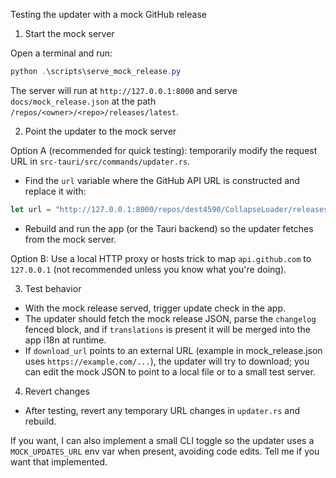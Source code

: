 Testing the updater with a mock GitHub release

1) Start the mock server

Open a terminal and run:

```powershell
python .\scripts\serve_mock_release.py
```

The server will run at `http://127.0.0.1:8000` and serve `docs/mock_release.json` at the path `/repos/<owner>/<repo>/releases/latest`.

2) Point the updater to the mock server

Option A (recommended for quick testing): temporarily modify the request URL in `src-tauri/src/commands/updater.rs`.

- Find the `url` variable where the GitHub API URL is constructed and replace it with:

```rust
let url = "http://127.0.0.1:8000/repos/dest4590/CollapseLoader/releases/latest".to_string();
```

- Rebuild and run the app (or the Tauri backend) so the updater fetches from the mock server.

Option B: Use a local HTTP proxy or hosts trick to map `api.github.com` to `127.0.0.1` (not recommended unless you know what you're doing).

3) Test behavior

- With the mock release served, trigger update check in the app.
- The updater should fetch the mock release JSON, parse the `changelog` fenced block, and if `translations` is present it will be merged into the app i18n at runtime.
- If `download_url` points to an external URL (example in mock_release.json uses `https://example.com/...`), the updater will try to download; you can edit the mock JSON to point to a local file or to a small test server.

4) Revert changes

- After testing, revert any temporary URL changes in `updater.rs` and rebuild.

If you want, I can also implement a small CLI toggle so the updater uses a `MOCK_UPDATES_URL` env var when present, avoiding code edits. Tell me if you want that implemented.